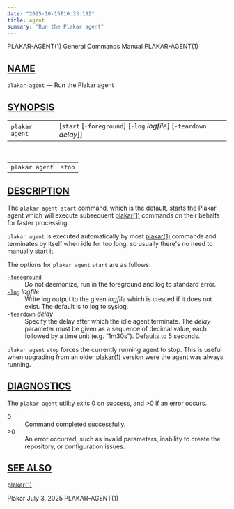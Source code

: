 ```yaml
---
date: "2025-10-15T10:33:18Z"
title: agent
summary: "Run the Plakar agent"
---
```

<div class="head" role="doc-pageheader" aria-label="Manual header
  line"><span class="head-ltitle">PLAKAR-AGENT(1)</span>
  <span class="head-vol">General Commands Manual</span>
  <span class="head-rtitle">PLAKAR-AGENT(1)</span></div>
<main class="manual-text">
<section class="Sh">
<h2 class="Sh" id="NAME"><a class="permalink" href="#NAME">NAME</a></h2>
<p class="Pp"><code class="Nm">plakar-agent</code> &#x2014;
    <span class="Nd" role="doc-subtitle">Run the Plakar agent</span></p>
</section>
<section class="Sh">
<h2 class="Sh" id="SYNOPSIS"><a class="permalink" href="#SYNOPSIS">SYNOPSIS</a></h2>
<table class="Nm">
  <tr>
    <td><code class="Nm">plakar agent</code></td>
    <td>[<code class="Cm">start</code> [<code class="Fl">-foreground</code>]
      [<code class="Fl">-log</code> <var class="Ar">logfile</var>]
      [<code class="Fl">-teardown</code> <var class="Ar">delay</var>]]</td>
  </tr>
</table>
<br/>
<table class="Nm">
  <tr>
    <td><code class="Nm">plakar agent</code></td>
    <td><code class="Cm">stop</code></td>
  </tr>
</table>
</section>
<section class="Sh">
<h2 class="Sh" id="DESCRIPTION"><a class="permalink" href="#DESCRIPTION">DESCRIPTION</a></h2>
<p class="Pp">The <code class="Nm">plakar agent start</code> command, which is
    the default, starts the Plakar agent which will execute subsequent
    <a class="Xr" href="../plakar/" aria-label="plakar, section 1">plakar(1)</a>
    commands on their behalfs for faster processing.</p>
<p class="Pp"><code class="Nm">plakar agent</code> is executed automatically by
    most <a class="Xr" href="../plakar/" aria-label="plakar, section
    1">plakar(1)</a> commands and terminates by itself when idle for too long,
    so usually there's no need to manually start it.</p>
<p class="Pp">The options for <code class="Nm">plakar agent</code>
    <code class="Cm">start</code> are as follows:</p>
<dl class="Bl-tag">
  <dt id="foreground"><a class="permalink" href="#foreground"><code class="Fl">-foreground</code></a></dt>
  <dd>Do not daemonize, run in the foreground and log to standard error.</dd>
  <dt id="log"><a class="permalink" href="#log"><code class="Fl">-log</code></a>
    <var class="Ar">logfile</var></dt>
  <dd>Write log output to the given <var class="Ar">logfile</var> which is
      created if it does not exist. The default is to log to syslog.</dd>
  <dt id="teardown"><a class="permalink" href="#teardown"><code class="Fl">-teardown</code></a>
    <var class="Ar">delay</var></dt>
  <dd>Specify the delay after which the idle agent terminate. The
      <var class="Ar">delay</var> parameter must be given as a sequence of
      decimal value, each followed by a time unit (e.g. &#x201C;1m30s&#x201D;).
      Defaults to 5 seconds.</dd>
</dl>
<p class="Pp"><code class="Nm">plakar agent</code> <code class="Cm">stop</code>
    forces the currently running agent to stop. This is useful when upgrading
    from an older <a class="Xr" href="../plakar/" aria-label="plakar, section
    1">plakar(1)</a> version were the agent was always running.</p>
</section>
<section class="Sh">
<h2 class="Sh" id="DIAGNOSTICS"><a class="permalink" href="#DIAGNOSTICS">DIAGNOSTICS</a></h2>
<p class="Pp">The <code class="Nm">plakar-agent</code> utility exits&#x00A0;0 on
    success, and&#x00A0;&gt;0 if an error occurs.</p>
<dl class="Bl-tag">
  <dt>0</dt>
  <dd>Command completed successfully.</dd>
  <dt>&gt;0</dt>
  <dd>An error occurred, such as invalid parameters, inability to create the
      repository, or configuration issues.</dd>
</dl>
</section>
<section class="Sh">
<h2 class="Sh" id="SEE_ALSO"><a class="permalink" href="#SEE_ALSO">SEE
  ALSO</a></h2>
<p class="Pp"><a class="Xr" href="../plakar/" aria-label="plakar, section
    1">plakar(1)</a></p>
</section>
</main>
<div class="foot" role="doc-pagefooter" aria-label="Manual footer
  line"><span class="foot-left">Plakar</span> <span class="foot-date">July 3,
  2025</span> <span class="foot-right">PLAKAR-AGENT(1)</span></div>
